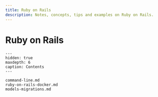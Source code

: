 ```yaml
---
title: Ruby on Rails
description: Notes, concepts, tips and examples on Ruby on Rails.
---
```


# Ruby on Rails

```{toctree}
---
hidden: true
maxdepth: 6
caption: Contents
---

command-line.md
ruby-on-rails-docker.md
models-migrations.md
```

